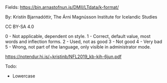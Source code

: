 

Fields:
https://bin.arnastofnun.is/DMII/LTdata/k-format/

By:
Kristín Bjarnadóttir, The Árni Magnússon Institute for Icelandic Studies

CC BY-SA 4.0

0 - Not applicable, dependent on style.
1 - Correct, default value, most words and inflection forms.
2 - Used, not as good
3 - Not good
4 - Very bad
5 - Wrong, not part of the language, only visible in administrator
mode.

https://notendur.hi.is/~kristinb/NFL2019_kb-kih-6jun.pdf


Todo:

* Lowercase
